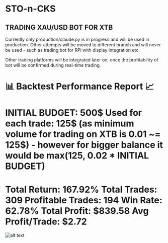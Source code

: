 # STO-n-CKS

## TRADING XAU/USD BOT FOR XTB

Currently only production/claude.py is in progress and will be used in production. Other attempts will be moved to different branch and will never be used - such as trading bot for RPi with display integration etc.

Other trading platforms will be integrated later on, once the profitability of bot will be confirmed during real-time trading.

📊 Backtest Performance Report 📈
======================
INITIAL BUDGET: 500$
Used for each trade: 125$ (as minimum volume for trading on XTB is 0.01 ~= 125$) - however for bigger balance it would be max(125, 0.02 * INITIAL BUDGET)
======================
Total Return: 167.92%
Total Trades: 309
Profitable Trades: 194
Win Rate: 62.78%
Total Profit: $839.58
Avg Profit/Trade: $2.72
======================

![alt text](https://media.makeameme.org/created/stoncks-acc4dddafa.jpg)
